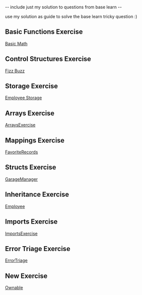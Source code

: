 -- include just my solution to questions from base learn --

use my solution as guide to solve the base learn tricky question :)

## Basic Functions Exercise

[Basic Math](https://github.com/dxfareed/.sol/blob/main/contracts/BasicMath.sol)


## Control Structures Exercise

[Fizz Buzz](https://github.com/dxfareed/.sol/blob/main/contracts/FizzBuzz.sol)

## Storage Exercise

[Employee Storage](https://github.com/dxfareed/.sol/blob/main/contracts/EmStorage.sol)

## Arrays Exercise

[ArraysExercise](https://github.com/dxfareed/.sol/blob/main/contracts/arrayExc.sol)

## Mappings Exercise

[FavoriteRecords](https://github.com/dxfareed/.sol/blob/main/contracts/MapAddrs.sol)

## Structs Exercise

[GarageManager](https://github.com/dxfareed/.sol/blob/main/contracts/structExc.sol)

## Inheritance Exercise

[Employee](https://github.com/dxfareed/.sol/blob/main/contracts/inheritsz.sol)

## Imports Exercise

[ImportsExercise](https://github.com/dxfareed/.sol/blob/main/contracts/import)


## Error Triage Exercise

[ErrorTriage](https://github.com/dxfareed/.sol/blob/main/contracts/err.sol)

## New Exercise

[Ownable](https://github.com/dxfareed/.sol/blob/main/contracts/foldOwner)



